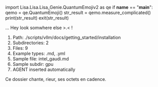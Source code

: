 
import Lisa.Lisa.Lisa_Genie.QuantumEmojiv2 as qe
if __name__ == "__main__":
  qemo = qe.QuantumEmoji()
  str_result = qemo.measure_complicated()
  print(str_result)
  exit(str_result)

... Hey look somwhere else >.< !

1. Path: ./scripts/vllm/docs/getting_started/installation
2. Subdirectories: 2
3. Files: 9
4. Example types: .md, .yml
5. Sample file: intel_gaudi.md
6. Sample subdir: gpu
7. AGENT inserted automatically

Ce dossier chante, rieur, ses octets en cadence.
